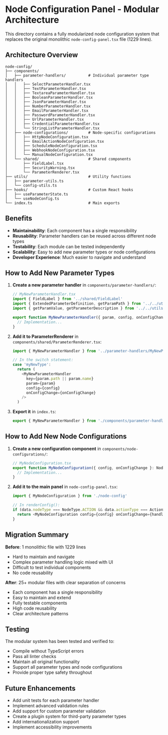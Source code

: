 # Node Configuration Panel - Modular Architecture

This directory contains a fully modularized node configuration system that replaces the original monolithic `node-config-panel.tsx` file (1229 lines).

## Architecture Overview

```
node-config/
├── components/
│   ├── parameter-handlers/          # Individual parameter type handlers
│   │   ├── SelectParameterHandler.tsx
│   │   ├── TextParameterHandler.tsx
│   │   ├── TextareaParameterHandler.tsx
│   │   ├── BooleanParameterHandler.tsx
│   │   ├── JsonParameterHandler.tsx
│   │   ├── NumberParameterHandler.tsx
│   │   ├── EmailParameterHandler.tsx
│   │   ├── PasswordParameterHandler.tsx
│   │   ├── UrlParameterHandler.tsx
│   │   ├── CredentialParameterHandler.tsx
│   │   └── StringListParameterHandler.tsx
│   ├── node-configurations/         # Node-specific configurations
│   │   ├── HttpNodeConfiguration.tsx
│   │   ├── EmailActionNodeConfiguration.tsx
│   │   ├── ScheduleNodeConfiguration.tsx
│   │   ├── WebhookNodeConfiguration.tsx
│   │   └── ManualNodeConfiguration.tsx
│   └── shared/                      # Shared components
│       ├── FieldLabel.tsx
│       ├── SecurityWarning.tsx
│       └── ParameterRenderer.tsx
├── utils/                           # Utility functions
│   ├── parameter-utils.ts
│   └── config-utils.ts
├── hooks/                           # Custom React hooks
│   ├── useParameterState.ts
│   └── useNodeConfig.ts
└── index.ts                         # Main exports
```

## Benefits

- **Maintainability**: Each component has a single responsibility
- **Reusability**: Parameter handlers can be reused across different node types
- **Testability**: Each module can be tested independently
- **Scalability**: Easy to add new parameter types or node configurations
- **Developer Experience**: Much easier to navigate and understand

## How to Add New Parameter Types

1. **Create a new parameter handler** in `components/parameter-handlers/`:
   ```typescript
   // MyNewParameterHandler.tsx
   import { FieldLabel } from '../shared/FieldLabel'
   import { ExtendedParameterDefinition, getParamPath } from '../../utils/parameter-utils'
   import { getParamValue, getParameterDescription } from '../../utils/config-utils'

   export function MyNewParameterHandler({ param, config, onConfigChange }: ParameterHandlerProps) {
     // Implementation...
   }
   ```

2. **Add it to ParameterRenderer** in `components/shared/ParameterRenderer.tsx`:
   ```typescript
   import { MyNewParameterHandler } from '../parameter-handlers/MyNewParameterHandler'

   // In the switch statement:
   case 'myNewType':
     return (
       <MyNewParameterHandler
         key={param.path || param.name}
         param={param}
         config={config}
         onConfigChange={onConfigChange}
       />
     )
   ```

3. **Export it** in `index.ts`:
   ```typescript
   export { MyNewParameterHandler } from './components/parameter-handlers/MyNewParameterHandler'
   ```

## How to Add New Node Configurations

1. **Create a new configuration component** in `components/node-configurations/`:
   ```typescript
   // MyNodeConfiguration.tsx
   export function MyNodeConfiguration({ config, onConfigChange }: NodeConfigProps) {
     // Implementation...
   }
   ```

2. **Add it to the main panel** in `node-config-panel.tsx`:
   ```typescript
   import { MyNodeConfiguration } from './node-config'

   // In renderConfig():
   if (data.nodeType === NodeType.ACTION && data.actionType === ActionType.MY_TYPE) {
     return <MyNodeConfiguration config={config} onConfigChange={handleConfigChange} />
   }
   ```

## Migration Summary

**Before**: 1 monolithic file with 1229 lines
- Hard to maintain and navigate
- Complex parameter handling logic mixed with UI
- Difficult to test individual components
- No code reusability

**After**: 25+ modular files with clear separation of concerns
- Each component has a single responsibility
- Easy to maintain and extend
- Fully testable components
- High code reusability
- Clear architecture patterns

## Testing

The modular system has been tested and verified to:
- Compile without TypeScript errors
- Pass all linter checks
- Maintain all original functionality
- Support all parameter types and node configurations
- Provide proper type safety throughout

## Future Enhancements

- Add unit tests for each parameter handler
- Implement advanced validation rules
- Add support for custom parameter validation
- Create a plugin system for third-party parameter types
- Add internationalization support
- Implement accessibility improvements
